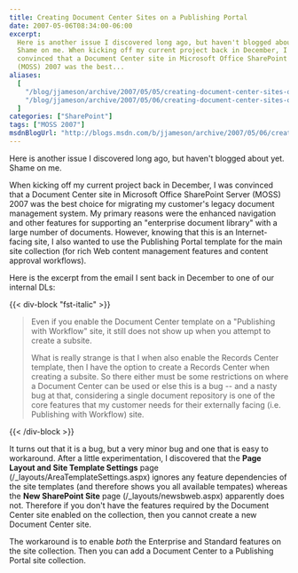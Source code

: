 ```yaml
---
title: Creating Document Center Sites on a Publishing Portal
date: 2007-05-06T08:34:00-06:00
excerpt:
  Here is another issue I discovered long ago, but haven't blogged about yet.
  Shame on me. When kicking off my current project back in December, I was
  convinced that a Document Center site in Microsoft Office SharePoint Server
  (MOSS) 2007 was the best...
aliases:
  [
    "/blog/jjameson/archive/2007/05/05/creating-document-center-sites-on-a-publishing-portal.aspx",
    "/blog/jjameson/archive/2007/05/06/creating-document-center-sites-on-a-publishing-portal.aspx",
  ]
categories: ["SharePoint"]
tags: ["MOSS 2007"]
msdnBlogUrl: "http://blogs.msdn.com/b/jjameson/archive/2007/05/06/creating-document-center-sites-on-a-publishing-portal.aspx"
---
```


Here is another issue I discovered long ago, but haven't blogged about yet.
Shame on me.

When kicking off my current project back in December, I was convinced that a
Document Center site in Microsoft Office SharePoint Server (MOSS) 2007 was the
best choice for migrating my customer's legacy document management system. My
primary reasons were the enhanced navigation and other features for supporting
an "enterprise document library" with a large number of documents. However,
knowing that this is an Internet-facing site, I also wanted to use the
Publishing Portal template for the main site collection (for rich Web content
management features and content approval workflows).

Here is the excerpt from the email I sent back in December to one of our
internal DLs:

{{< div-block "fst-italic" >}}

> Even if you enable the Document Center template on a "Publishing with
> Workflow" site, it still does not show up when you attempt to create a
> subsite.
>
> What is really strange is that I when also enable the Records Center template,
> then I have the option to create a Records Center when creating a subsite. So
> there either must be some restrictions on where a Document Center can be used
> or else this is a bug -- and a nasty bug at that, considering a single
> document repository is one of the core features that my customer needs for
> their externally facing (i.e. Publishing with Workflow) site.

{{< /div-block >}}

It turns out that it is a bug, but a very minor bug and one that is easy to
workaround. After a little experimentation, I discovered that the **Page Layout
and Site Template Settings** page (/_layouts/AreaTemplateSettings.aspx) ignores
any feature dependencies of the site templates (and therefore shows you all
available tempates) whereas the **New SharePoint Site** page
(/_layouts/newsbweb.aspx) apparently does not. Therefore if you don't have the
features required by the Document Center site enabled on the collection, then
you cannot create a new Document Center site.

The workaround is to enable _both_ the Enterprise and Standard features on the
site collection. Then you can add a Document Center to a Publishing Portal site
collection.
